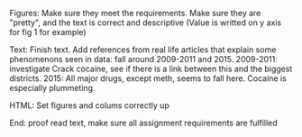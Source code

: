 Figures:
    Make sure they meet the requirements.
    Make sure they are "pretty", and the text is correct and descriptive (Value is writted on y axis for fig 1 for example)

Text:
    Finish text.
    Add references from real life articles that explain some phenomenons seen in data:
        fall around 2009-2011 and 2015.
        2009-2011:
            investigate Crack cocaine, see if there is a link between this and the biggest districts.
        2015:
            All major drugs, except meth, seems to fall here. Cocaine is especially plummeting. 

HTML:
    Set figures and colums correctly up


End:
    proof read text, make sure all assignment requirements are fulfilled